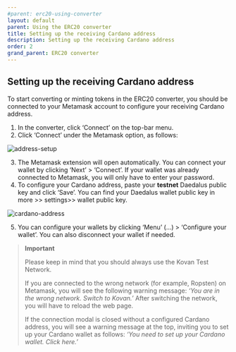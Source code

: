 ```yaml
---
#parent: erc20-using-converter
layout: default
parent: Using the ERC20 converter
title: Setting up the receiving Cardano address
description: Setting up the receiving Cardano address
order: 2
grand_parent: ERC20 converter 
---
```


## Setting up the receiving Cardano address

To start converting or minting tokens in the ERC20 converter, you should be connected to your Metamask account to configure your receiving Cardano address.

1. In the converter, click ‘Connect’ on the top-bar menu. 
2. Click ‘Connect’ under the Metamask option, as follows:

![address-setup](https://ucarecdn.com/33780c7a-a050-46c9-8b88-665ba8f0541f/)

3. The Metamask extension will open automatically. You can connect your wallet by clicking ‘Next’ > ‘Connect’. If your wallet was already connected to Metamask, you will only have to enter your password.
4. To configure your Cardano address, paste your **testnet** Daedalus public key and click ‘Save’. You can find your Daedalus wallet public key in more >> settings>> wallet public key.
  
![cardano-address](https://ucarecdn.com/502b907f-6b84-4e72-babf-f34b3856a921/)

5. You can configure your wallets by clicking ‘Menu’ (...) > ‘Configure your wallet’. You can also disconnect your wallet if needed.

> **Important**
> 
> Please keep in mind that you should always use the Kovan Test Network.
> 
> If you are connected to the wrong network (for example, Ropsten) on Metamask, you will see the following warning message: 
> *‘You are in the wrong network. Switch to Kovan.’*
> After switching the network, you will have to reload the web page.
> 
> If the connection modal is closed without a configured Cardano address, you will see a warning message at the top, inviting you to set up your Cardano wallet as follows:
> *‘You need to set up your Cardano wallet. Click here.’*
